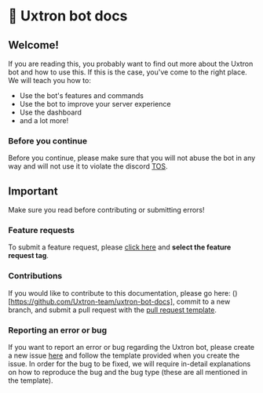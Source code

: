 # 📘 Uxtron bot docs

## Welcome!

If you are reading this, you probably want to find out more about the Uxtron bot and how to use this. If this is the case, you've come to the right place. We will teach you how to:

* Use the bot's features and commands
* Use the bot to improve your server experience
* Use the dashboard
* and a lot more!

### Before you continue

Before you continue, please make sure that you will not abuse the bot in any way and will not use it to violate the discord [TOS](https://discord.com/guidelines).

## Important

Make sure you read before contributing or submitting errors!

### Feature requests

To submit a feature request, please [click here](https://github.com/Uxtron-team/Uxtron-bot-docs/discussions/new) and **select the feature request tag**.

### Contributions

If you would like to contribute to this documentation, please go here: ()\[https://github.com/Uxtron-team/uxtron-bot-docs], commit to a new branch, and submit a pull request with the [pull request template](https://github.com/Uxtron-team/Uxtron-bot-docs/.github/PULL\_REQUEST\_TEMPLATE/PR\_template.md).

### Reporting an error or bug

If you want to report an error or bug regarding the Uxtron bot, please create a new issue [here](https://github.com/Uxtron-team/Uxtron-bot-docs/issues/new/choose) and follow the template provided when you create the issue. In order for the bug to be fixed, we will require in-detail explanations on how to reproduce the bug and the bug type (these are all mentioned in the template).


